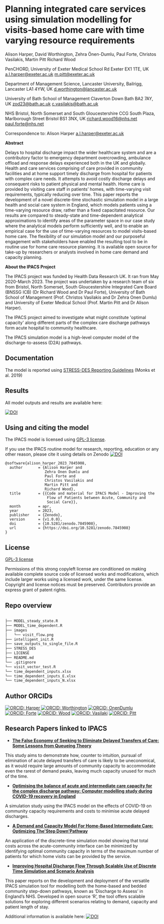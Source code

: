 # Planning integrated care services using simulation modelling for visits-based home care with time varying resource requirements

Alison Harper, David Worthington, Zehra Önen-Dumlu,  Paul Forte, Christos Vasilakis, Martin Pitt Richard Wood


PenCHORD, University of Exeter Medical School Rd Exeter EX1 1TE, UK
a.l.harper@exeter.ac.uk 	m.pitt@exeter.ac.uk

Department of Management Science, Lancaster University, Bailrigg, Lancaster LA1 4YW, UK
d.worthington@lancaster.ac.uk 

University of Bath School of Management Claverton Down Bath BA2 7AY, UK
zod23@bath.ac.uk c.vasilakis@bath.ac.uk 

NHS Bristol, North Somerset and South Gloucestershire CCG South Plaza, Marlborough Street Bristol BS1 3NX, UK
richard.wood16@nhs.net paul.forte@nhs.net 

Correspondence to: Alison Harper a.l.harper@exeter.ac.uk 

**Abstract**

Delays to hospital discharge impact the wider healthcare system and are a contributory factor to emergency department overcrowding, ambulance offload and response delays experienced both in the UK and globally. Health and care services comprising of care provided in community facilities and at home support timely discharge from hospital for patients with complex care needs. It attempts to avoid costly discharge delays and consequent risks to patient physical and mental health. Home care is provided by visiting care staff in patients’ homes, with time-varying visit requirements, typically reducing over time. This paper reports the development of a novel discrete-time stochastic simulation model in a large health and social care system in England, which models patients using a time-varying resource draw, rather than a fixed capacitated resource. Our results are compared to steady-state and time-dependent analytical approximations to identify areas of the parameter space in our case study where the analytical models perform sufficiently well, and to enable an empirical case for the use of time-varying resources to model visits-based home care. The flexibility of our simulation model and our purposeful engagement with stakeholders have enabled the resulting tool to be in routine use for home care resource planning. It is available open source for take-up by researchers or analysts involved in home care demand and capacity planning. 
 
**About the IPACS Project**

The IPACS project was funded by Health Data Research UK. It ran from May 2020-March 2023. The project was undertaken by a research team of six from Bristol, North Somerset, South Gloucestershire Integrated Care Board (BNSSG ICB) (Dr Richard Wood and Dr Paul Forte), University of Bath School of Management (Prof. Christos Vasilakis and Dr Zehra Onen Dumlu) and University of Exeter Medical School (Prof. Martin Pitt and Dr Alison Harper).

The IPACS project aimed to investigate what might constitute 'optimal capacity' along different parts of the complex care discharge pathways form acute hospital to community healthcare. 

The IPACS simulation model is a high-level computer model of the discharge-to-assess (D2A) pathways.  

## Documentation

The model is reported using [STRESS-DES Reporting Guidelines](https://doi.org/10.1080/17477778.2018.1442155) (Monks et al. 2019)

## Results 

All model outputs and results are available here:

[![DOI](https://zenodo.org/badge/DOI/10.5281/zenodo.7845908.svg)](https://doi.org/10.5281/zenodo.7845908)

## Using and citing the model
The IPACS model is licensed using [GPL-3 license](https://choosealicense.com/licenses/gpl-3.0/).

If you use the IPACS routine model for research, reporting, education or any other reason, please cite it using details on Zenodo
[![DOI](https://zenodo.org/badge/DOI/10.5281/zenodo.7845908.svg)](https://doi.org/10.5281/zenodo.7845908)

```
@software{alison_harper_2023_7845908,
  author       = {Alison Harper and
                  Zehra Onen Dumlu and
                  Paul Forte and
                  Christos Vasilakis and
                  Martin Pitt and
                  Richard Wood},
  title        = {{Code and material for IPACS Model - Improving the 
                   Flow of Patients between Acute, Community and
                   Social Care}},
  month        = apr,
  year         = 2023,
  publisher    = {Zenodo},
  version      = {v1.0.0},
  doi          = {10.5281/zenodo.7845908},
  url          = {https://doi.org/10.5281/zenodo.7845908}
}
```




## License  
[GPL-3 license](https://choosealicense.com/licenses/gpl-3.0/)

Permissions of this strong copyleft license are conditioned on making available complete source code of licensed works and modifications, which include larger works using a licensed work, under the same license. Copyright and license notices must be preserved. Contributors provide an express grant of patent rights. 
## Repo overview

```bash

├── MODEL_steady_state.R
├── MODEL_time_dependent.R
├── images
│   └── visit_flow.png
├── intelligent_init.R
├── save_outputs_to_single_file.R
├── STRESS_DES
├── LICENSE
├── README.md
└── .gitignore
└── visit_vector_test.R
└── time_dependent_inputs.xlsx
└── time_dependent_inputs_E.xlsx
└── time_dependent_inputs_N.xlsx
```

## Author ORCIDs

[![ORCID: Harper](https://img.shields.io/badge/ORCID-0000--0001--5274--5037-brightgreen)](https://orcid.org/0000-0001-5274-5037)
[![ORCID: Worthington](https://img.shields.io/badge/ORCID-0000--0003--1400--0194-brightgreen)](https://orcid.org/0000-0003-1400-0194)
[![ORCID: OnenDumlu](https://img.shields.io/badge/ORCID-0000--0001--8878--5495-brightgreen)](https://orcid.org/0000-0001-8878-5495)
[![ORCID: Forte](https://img.shields.io/badge/ORCID-0000--0002--1060--9106-brightgreen)](https://orcid.org/0000-0002-1060-9106)
[![ORCID: Wood](https://img.shields.io/badge/ORCID-0000--0002--3476--395X-brightgreen)](https://orcid.org/0000-0002-3476-395X)
[![ORCID: Vasilaki](https://img.shields.io/badge/ORCID-0000--0002--0391--0910-brightgreen)](https://orcid.org/0000-0002-0391-0910)
[![ORCID: Pitt](https://img.shields.io/badge/ORCID-0000--0003--4026--8346-brightgreen)](https://orcid.org/0000-0003-4026-8346)

## Research Papers linked to IPACS

* [**The False Economy of Seeking to Eliminate Delayed Transfers of Care: Some Lessons from Queueing Theory**](https://link.springer.com/article/10.1007/s40258-022-00777-2)

This study aims to demonstrate how, counter to intuition, pursual of elimination of acute delayed transfers of care is likely to be uneconomical, as it would require large amounts of community capacity to accommodate even the rarest of demand peaks, leaving much capacity unused for much of the time.

 
*  [**Optimising the balance of acute and intermediate care capacity for the complex discharge pathway: Computer modelling study during COVID-19 recovery in England**]( https://journals.plos.org/plosone/article?id=10.1371/journal.pone.0268837)
 	
 A simulation study using the IPACS model on the effects of COVID-19 on community capacity requirements and costs to minimise acute delayed discharges.
 	
 
*  [**A Demand and Capacity Model For Home-Based Intermediate Care: Optimizing The'Step Down’Pathway**](https://ieeexplore.ieee.org/abstract/document/9715468)

An application of the discrete-time simulation model showing that total costs across the acute-community interface can be minimized by identifying optimal community capacity in terms of the maximum number of patients for which home visits can be provided by the service.


* [**Improving Hospital Discharge Flow Through Scalable Use of
Discrete Time Simulation and Scenario Analysis**](https://doi.org/10.36819/SW23.013)

This paper reports on the development and deployment of the versatile IPACS simulation tool for modelling both the home-based and bedded community step-down pathways, known as ‘Discharge to Assess’  in England’s NHS. Developed in open source ‘R’, the tool offers scalable solutions for exploring different scenarios relating to demand, capacity and patient length of stay. 

Additional information is available here:
[![DOI](https://zenodo.org/badge/DOI/10.5281/zenodo.7845995.svg)](https://doi.org/10.5281/zenodo.7845995) 

